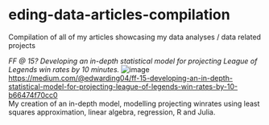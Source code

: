 # eding-data-articles-compilation
Compilation of all of my articles showcasing my data analyses / data related projects

*FF @ 15? Developing an in-depth statistical model for projecting League of Legends win rates by 10 minutes.* 
![image](https://github.com/eding888/eding-data-articles-compilation/assets/48773350/4b2c5342-c1d3-4b78-b030-4415677550cb)  
https://medium.com/@edwarding04/ff-15-developing-an-in-depth-statistical-model-for-projecting-league-of-legends-win-rates-by-10-b66474f70cc0  
My creation of an in-depth model, modelling projecting winrates using least squares approximation, linear algebra, regression, R and Julia.
